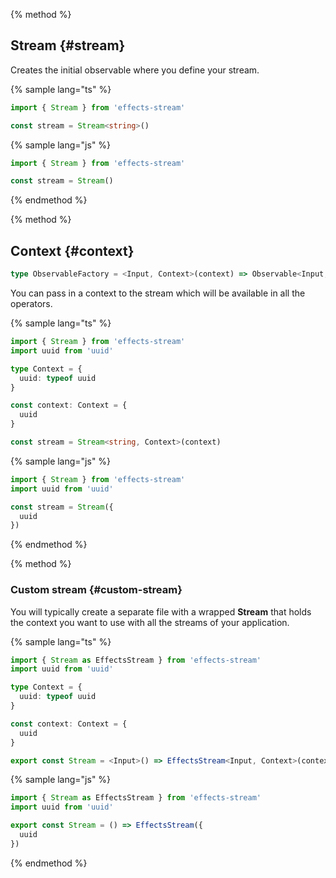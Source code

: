 {% method %}
## Stream {#stream}

Creates the initial observable where you define your stream. 

{% sample lang="ts" %}
```ts
import { Stream } from 'effects-stream'

const stream = Stream<string>()
```

{% sample lang="js" %}
```js
import { Stream } from 'effects-stream'

const stream = Stream()
```

{% endmethod %}

{% method %}
## Context {#context}

```ts
type ObservableFactory = <Input, Context>(context) => Observable<Input, Context>
```

You can pass in a context to the stream which will be available in all the operators.

{% sample lang="ts" %}
```ts
import { Stream } from 'effects-stream'
import uuid from 'uuid'

type Context = {
  uuid: typeof uuid
}

const context: Context = {
  uuid
}

const stream = Stream<string, Context>(context)
```

{% sample lang="js" %}
```js
import { Stream } from 'effects-stream'
import uuid from 'uuid'

const stream = Stream({
  uuid
})
```

{% endmethod %}

{% method %}
### Custom stream {#custom-stream}

You will typically create a separate file with a wrapped **Stream** that holds the context you want to use with all the streams of your application.

{% sample lang="ts" %}
```ts
import { Stream as EffectsStream } from 'effects-stream'
import uuid from 'uuid'

type Context = {
  uuid: typeof uuid
}

const context: Context = {
  uuid
}

export const Stream = <Input>() => EffectsStream<Input, Context>(context)
```

{% sample lang="js" %}
```js
import { Stream as EffectsStream } from 'effects-stream'
import uuid from 'uuid'

export const Stream = () => EffectsStream({
  uuid
})
```

{% endmethod %}